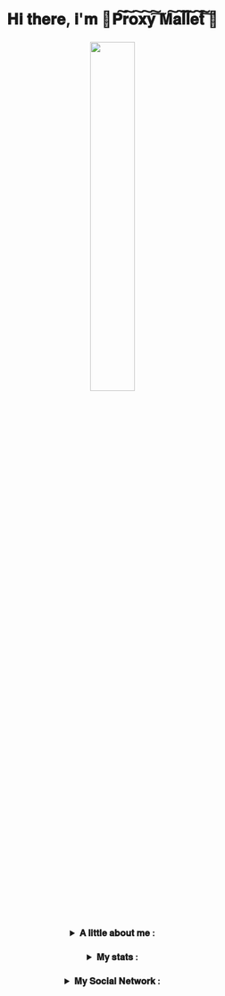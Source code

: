 <h1 align = "center">𝐇𝐢 𝐭𝐡𝐞𝐫𝐞, 𝐢'𝐦 🔻𝐏͠𝐫͠𝐨͠𝐱͠𝐲͠ ͠𝐌͠𝐚͠𝐥͠𝐥͠𝐞͠𝐭͠ ͠🔻</h1>
<h3 align = "center"><img src="https://avatars.githubusercontent.com/u/90175549?v=4", width = 40%%, height = 40%></h3>
  
<h3 align = "center">
  <details>
    <summary>𝐀 𝐥𝐢𝐭𝐭𝐥𝐞 𝐚𝐛𝐨𝐮𝐭 𝐦𝐞 :</summary>
    <table align = "center">
      <tr>
      <th>Number of anime watched : </th>
      <td>86</td>
      </tr>
      <tr>
      <th>Programming language : </th>
      <td>Python</td>
      </tr>
    </table>
  </details>
</h3>
  
<h3 align = "center">
  <details>
    <summary>𝐌𝐲 𝐬𝐭𝐚𝐭𝐬 :</summary>
    <img src = "https://github-profile-trophy.vercel.app/?username=Proxy1Mallet">
    <img src = "https://github-readme-streak-stats.herokuapp.com/?user=Proxy1Mallet">
  </details>
</h3>
  
<h3 align = "center">
  <details>
    <summary>𝐌𝐲 𝐒𝐨𝐜𝐢𝐚𝐥 𝐍𝐞𝐭𝐰𝐨𝐫𝐤 :</summary>
    <a href = "https://vk.com/Proxy1Mallet" target="_blank">
    <img src = "https://img.shields.io/badge/𝐕𝐊-2CA5E0?style=for-the-badge&logo=vk&logoColor=white">
    <a href = "https://t.me/Proxy1Mallet" target="_blank">
    <img src = "https://img.shields.io/badge/𝐓𝐄𝐋𝐄𝐆𝐑𝐀𝐌-2CA5E0?style=for-the-badge&logo=tg&logoColor=white">
  </details>
</h3>
